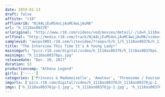 ```yaml
---
date: 2019-01-13
draft: false
affsite: "r18"
afflinkr18: "NjA4LjEuMS4xLjAuMC4wLjAuMA"
url: "h_1118as00376"
urloriginal: "http://www.r18.com/videos/vod/movies/detail/-/id=h_1118as00376"
urlfinal: "http://media.r18.com/track/NjA4LjEuMS4xLjAuMC4wLjAuMA/videos/vod/movies/detail/-/id=h_1118as00376"
samplevid: "awspv3001.r18.com/litevideo/freepv/h/h_1/h_1118as00376/h_1118as00376_dmb_s.mp4"
title: "The Interview This Time It's A Young Lady!"
mainimgurl: "pics.r18.com/digital/video/h_1118as00376/h_1118as00376ps.jpg"
mainimgs: "h_1118as00376ps.jpg"
releasedate: "Dec. 20, 2017"
duration: 53
productioncomp: "Athena Legend"
girls: ['----']
categories: ['Princess & Mademoiselle', 'Amateur', 'Threesome / Foursome']
imgurls: ['pics.r18.com/digital/video/h_1118as00376/h_1118as00376jp-1.jpg', 'pics.r18.com/digital/video/h_1118as00376/h_1118as00376jp-2.jpg', 'pics.r18.com/digital/video/h_1118as00376/h_1118as00376jp-3.jpg', 'pics.r18.com/digital/video/h_1118as00376/h_1118as00376jp-4.jpg', 'pics.r18.com/digital/video/h_1118as00376/h_1118as00376jp-5.jpg', 'pics.r18.com/digital/video/h_1118as00376/h_1118as00376jp-6.jpg', 'pics.r18.com/digital/video/h_1118as00376/h_1118as00376jp-7.jpg', 'pics.r18.com/digital/video/h_1118as00376/h_1118as00376jp-8.jpg', 'pics.r18.com/digital/video/h_1118as00376/h_1118as00376jp-9.jpg', 'pics.r18.com/digital/video/h_1118as00376/h_1118as00376jp-10.jpg', 'pics.r18.com/digital/video/h_1118as00376/h_1118as00376jp-11.jpg', 'pics.r18.com/digital/video/h_1118as00376/h_1118as00376jp-12.jpg', 'pics.r18.com/digital/video/h_1118as00376/h_1118as00376jp-13.jpg', 'pics.r18.com/digital/video/h_1118as00376/h_1118as00376jp-14.jpg', 'pics.r18.com/digital/video/h_1118as00376/h_1118as00376jp-15.jpg', 'pics.r18.com/digital/video/h_1118as00376/h_1118as00376jp-16.jpg', 'pics.r18.com/digital/video/h_1118as00376/h_1118as00376jp-17.jpg', 'pics.r18.com/digital/video/h_1118as00376/h_1118as00376jp-18.jpg', 'pics.r18.com/digital/video/h_1118as00376/h_1118as00376jp-19.jpg', 'pics.r18.com/digital/video/h_1118as00376/h_1118as00376jp-20.jpg']
imgs: ['h_1118as00376jp-1.jpg', 'h_1118as00376jp-2.jpg', 'h_1118as00376jp-3.jpg', 'h_1118as00376jp-4.jpg', 'h_1118as00376jp-5.jpg', 'h_1118as00376jp-6.jpg', 'h_1118as00376jp-7.jpg', 'h_1118as00376jp-8.jpg', 'h_1118as00376jp-9.jpg', 'h_1118as00376jp-10.jpg', 'h_1118as00376jp-11.jpg', 'h_1118as00376jp-12.jpg', 'h_1118as00376jp-13.jpg', 'h_1118as00376jp-14.jpg', 'h_1118as00376jp-15.jpg', 'h_1118as00376jp-16.jpg', 'h_1118as00376jp-17.jpg', 'h_1118as00376jp-18.jpg', 'h_1118as00376jp-19.jpg', 'h_1118as00376jp-20.jpg']
---
```

